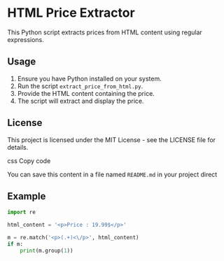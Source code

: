 # HTML Price Extractor

This Python script extracts prices from HTML content using regular expressions.

## Usage

1. Ensure you have Python installed on your system.
2. Run the script `extract_price_from_html.py`.
3. Provide the HTML content containing the price.
4. The script will extract and display the price.

## License
This project is licensed under the MIT License - see the LICENSE file for details.

css
Copy code

You can save this content in a file named `README.md` in your project direct

## Example

```python
import re

html_content = '<p>Price : 19.99$</p>'

m = re.match('<p>(.+)<\/p>', html_content)
if m:
    print(m.group(1))


